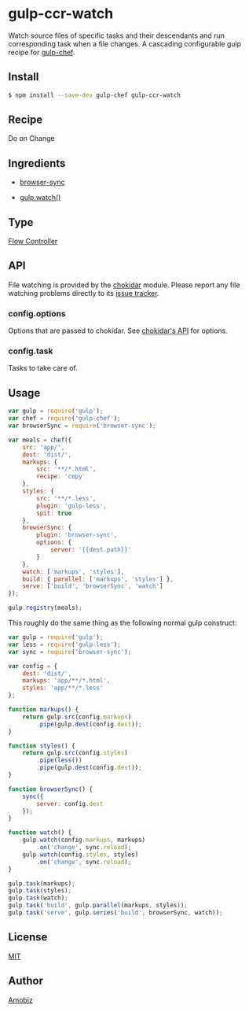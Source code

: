 # gulp-ccr-watch

Watch source files of specific tasks and their descendants and run corresponding task when a file changes.
A cascading configurable gulp recipe for [gulp-chef](https://github.com/gulp-cookery/gulp-chef).

## Install

```bash
$ npm install --save-dev gulp-chef gulp-ccr-watch
```

## Recipe

Do on Change

## Ingredients

* [browser-sync](https://github.com/BrowserSync/browser-sync)

* [gulp.watch()](https://github.com/gulpjs/gulp/blob/4.0/docs/API.md#gulpwatchglob-opts-fn)

## Type

[Flow Controller](https://github.com/gulp-cookery/gulp-chef#writing-flow-controller)

## API

File watching is provided by the [chokidar](https://github.com/paulmillr/chokidar) module. Please report any file watching problems directly to its [issue tracker](https://github.com/paulmillr/chokidar/issues).

### config.options

Options that are passed to chokidar. See [chokidar's API](https://github.com/paulmillr/chokidar#api) for options.

### config.task

Tasks to take care of.

## Usage

``` javascript
var gulp = require('gulp');
var chef = require('gulp-chef');
var browserSync = require('browser-sync');

var meals = chef({
    src: 'app/',
    dest: 'dist/',
    markups: {
        src: '**/*.html',
        recipe: 'copy'
    },
    styles: {
        src: '**/*.less',
        plugin: 'gulp-less',
        spit: true
    },
    browserSync: {
        plugin: 'browser-sync',
        options: {
            server: '{{dest.path}}'
        }
    },
    watch: ['markups', 'styles'],
    build: { parallel: ['markups', 'styles'] },
    serve: ['build', 'browserSync', 'watch']
});

gulp.registry(meals);
```

This roughly do the same thing as the following normal gulp construct:

``` javascript
var gulp = require('gulp');
var less = require('gulp-less');
var sync = require('browser-sync');

var config = {
    dest: 'dist/',
    markups: 'app/**/*.html',
    styles: 'app/**/*.less'
};

function markups() {
    return gulp.src(config.markups)
        .pipe(gulp.dest(config.dest));
}

function styles() {
    return gulp.src(config.styles)
        .pipe(less())
        .pipe(gulp.dest(config.dest));
}

function browserSync() {
    sync({
        server: config.dest
    });
}

function watch() {
    gulp.watch(config.markups, markups)
        .on('change', sync.reload);
    gulp.watch(config.styles, styles)
        .on('change', sync.reload);
}

gulp.task(markups);
gulp.task(styles);
gulp.task(watch);
gulp.task('build', gulp.parallel(markups, styles));
gulp.task('serve', gulp.series('build', browserSync, watch));

```

## License
[MIT](https://opensource.org/licenses/MIT)

## Author
[Amobiz](https://github.com/amobiz)
